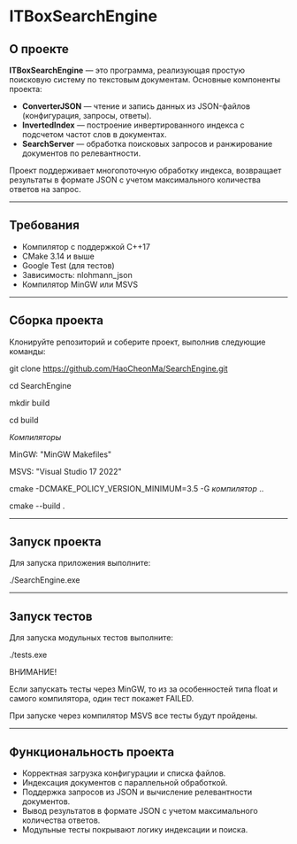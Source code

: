 # ITBoxSearchEngine

## О проекте

**ITBoxSearchEngine** — это программа, реализующая простую поисковую систему по текстовым документам. Основные компоненты проекта:

- **ConverterJSON** — чтение и запись данных из JSON-файлов (конфигурация, запросы, ответы).
- **InvertedIndex** — построение инвертированного индекса с подсчетом частот слов в документах.
- **SearchServer** — обработка поисковых запросов и ранжирование документов по релевантности.

Проект поддерживает многопоточную обработку индекса, возвращает результаты в формате JSON с учетом максимального количества ответов на запрос.

---

## Требования

- Компилятор с поддержкой C++17  
- CMake 3.14 и выше  
- Google Test (для тестов)  
- Зависимость: nlohmann_json  
- Компилятор MinGW или MSVS

---

## Сборка проекта

Клонируйте репозиторий и соберите проект, выполнив следующие команды:

git clone https://github.com/HaoCheonMa/SearchEngine.git

cd SearchEngine

mkdir build

cd build

*Компиляторы*

MinGW: "MinGW Makefiles"

MSVS: "Visual Studio 17 2022"

cmake -DCMAKE_POLICY_VERSION_MINIMUM=3.5 -G *компилятор* .. 

cmake --build .

---

## Запуск проекта

Для запуска приложения выполните:

./SearchEngine.exe

---

## Запуск тестов

Для запуска модульных тестов выполните:

./tests.exe

ВНИМАНИЕ! 

Если запускать тесты через MinGW, то из за особенностей типа float и самого компилятора, один тест покажет FAILED.

При запуске через компилятор MSVS все тесты будут пройдены.

---

## Функциональность проекта

- Корректная загрузка конфигурации и списка файлов.  
- Индексация документов с параллельной обработкой.  
- Поддержка запросов из JSON и вычисление релевантности документов.  
- Вывод результатов в формате JSON с учетом максимального количества ответов.  
- Модульные тесты покрывают логику индексации и поиска.  

